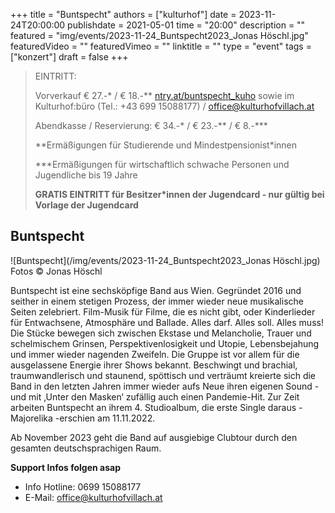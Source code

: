 +++
title = "Buntspecht"
authors = ["kulturhof"]
date = 2023-11-24T20:00:00
publishdate = 2021-05-01
time = "20:00"
description = ""
featured = "img/events/2023-11-24_Buntspecht2023_Jonas Höschl.jpg"
featuredVideo = ""
featuredVimeo = ""
linktitle = ""
type = "event"
tags = ["konzert"]
draft = false
+++

> EINTRITT: 
> 
> Vorverkauf € 27.-\* / € 18.-\*\*  [ntry.at/buntspecht_kuho](https://ntry.at/buntspecht_kuho) sowie im Kulturhof:büro (Tel.: +43 699 15088177) / office@kulturhofvillach.at
> 
> Abendkasse / Reservierung: € 34.-\* / € 23.-\*\* / € 8.-\*\*\*
> 
> \*\*Ermäßigungen für Studierende und Mindestpensionist\*innen
> 
> \*\*\*Ermäßigungen für wirtschaftlich schwache Personen und Jugendliche bis 19 Jahre
> 
> **GRATIS EINTRITT für Besitzer\*innen der Jugendcard - nur gültig bei Vorlage der Jugendcard**



## Buntspecht

![Buntspecht](/img/events/2023-11-24_Buntspecht2023_Jonas Höschl.jpg)
Fotos © Jonas Höschl

Buntspecht ist eine sechsköpfige Band aus Wien. Gegründet 2016 und seither in einem stetigen Prozess, der immer wieder neue musikalische Seiten zelebriert. Film-Musik für Filme, die es nicht gibt, oder Kinderlieder für Entwachsene, Atmosphäre und Ballade. Alles darf. Alles soll. Alles muss! Die Stücke bewegen sich zwischen Ekstase und Melancholie, Trauer und schelmischem Grinsen, Perspektivenlosigkeit und Utopie, Lebensbejahung und immer wieder nagenden Zweifeln. Die Gruppe ist vor allem für die ausgelassene Energie ihrer Shows bekannt. Beschwingt und brachial, traumwandlerisch und staunend, spöttisch und verträumt kreierte sich die Band in den letzten Jahren immer wieder aufs Neue ihren eigenen Sound - und mit ‚Unter den Masken‘ zufällig auch einen Pandemie-Hit. Zur Zeit arbeiten Buntspecht an ihrem 4. Studioalbum, die erste Single daraus - Majorelika -erschien am 11.11.2022. 

Ab November 2023 geht die Band auf ausgiebige Clubtour durch den gesamten deutschsprachigen Raum.

**Support Infos folgen asap**


- Info Hotline: 0699 15088177 
- E-Mail: office@kulturhofvillach.at

